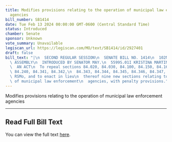 ```yaml
---
title: Modifies provisions relating to the operation of municipal law enforcement
  agencies
bill_number: SB1414
date: Tue Feb 13 2024 00:00:00 GMT-0600 (Central Standard Time)
status: Introduced
chamber: Senate
sponsor: Unknown
vote_summary: Unavailable
legiscan_url: https://legiscan.com/MO/text/SB1414/id/2927401
draft: false
bill_text: "|\n  SECOND REGULAR SESSION\n  SENATE BILL NO. 1414\n  102ND GENERA L\
  \ ASSEMBLY\n  INTRODUCED BY SENATOR MAY.\n  5599S.01I KRISTINA MARTIN, Secretary\n\
  \  AN ACT\n  To repeal sections 84.020, 84.030, 84.100, 84.150, 84.160, 84.175,\
  \ 84.240, 84.341, 84.342,\n  84.343, 84.344, 84.345, 84.346, 84.347, and 105.726,\
  \ RSMo, and to enact in lieu\n  thereof nine new sections relating to the operation\
  \ of municipal law enforcement\n  agencies, with penalty provisions."
---
```

Modifies provisions relating to the operation of municipal law enforcement agencies

---

## Read Full Bill Text

You can view the full text [here](https://legiscan.com/MO/text/SB1414/id/2927401).
